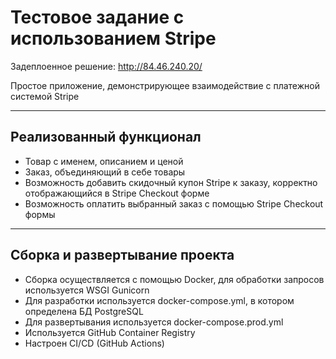 # Тестовое задание с использованием Stripe

Задеплоенное решение: http://84.46.240.20/

Простое приложение, демонстрирующее взаимодействие с платежной системой Stripe

---
## Реализованный функционал

- Товар с именем, описанием и ценой
- Заказ, объединяющий в себе товары
- Возможность добавить скидочный купон Stripe к заказу, корректно отображающийся в Stripe Checkout форме
- Возможность оплатить выбранный заказ с помощью Stripe Checkout формы
---

## Сборка и развертывание проекта

- Сборка осуществляется с помощью Docker, для обработки запросов используется WSGI Gunicorn
- Для разработки используется docker-compose.yml, в котором определена БД PostgreSQL
- Для развертывания используется docker-compose.prod.yml
- Используется GitHub Container Registry
- Настроен CI/CD (GitHub Actions)

